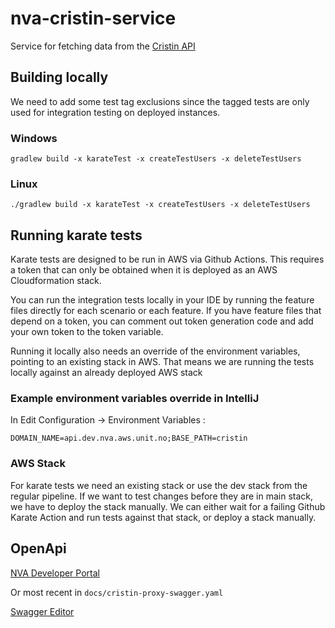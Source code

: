 # nva-cristin-service

Service for fetching data from the [Cristin API](https://api.cristin.no/v2/doc/index.html)

## Building locally

We need to add some test tag exclusions since the tagged tests are only used for integration 
testing on deployed instances.

### Windows

```gradlew build -x karateTest -x createTestUsers -x deleteTestUsers```

### Linux

```./gradlew build -x karateTest -x createTestUsers -x deleteTestUsers```

## Running karate tests

Karate tests are designed to be run in AWS via Github Actions. This requires a token that can
only be obtained when it is deployed as an AWS Cloudformation stack.

You can run the integration tests locally in your IDE by running the feature files directly for each 
scenario or each feature. If you have feature files that depend on a token, you can comment out 
token generation code and add your own token to the token variable.

Running it locally also needs an override of the environment variables, pointing to an existing
stack in AWS. That means we are running the tests locally against an already deployed AWS stack

### Example environment variables override in IntelliJ

In Edit Configuration -> Environment Variables :

```DOMAIN_NAME=api.dev.nva.aws.unit.no;BASE_PATH=cristin```

### AWS Stack

For karate tests we need an existing stack or use the dev stack from the regular pipeline.
If we want to test changes before they are in main stack, we have to deploy the stack manually.
We can either wait for a failing Github Karate Action and run tests against that stack, 
or deploy a stack manually.

## OpenApi

[NVA Developer Portal](https://portal.dev.nva.aws.unit.no/)

Or most recent in ```docs/cristin-proxy-swagger.yaml```

[Swagger Editor](https://editor.swagger.io/)